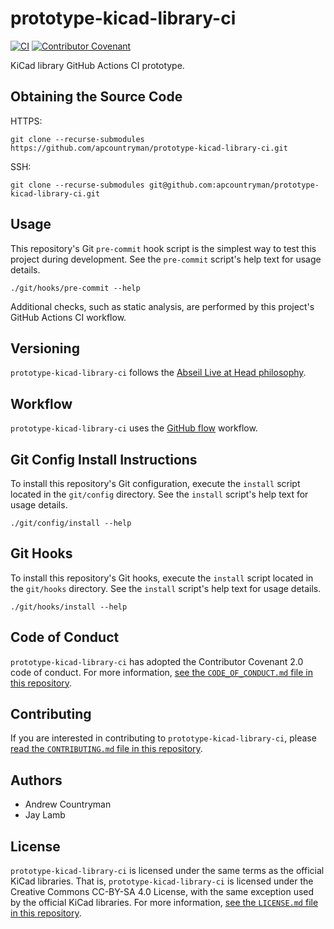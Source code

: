 # prototype-kicad-library-ci
[![CI](https://github.com/apcountryman/prototype-kicad-library-ci/actions/workflows/ci.yml/badge.svg)](https://github.com/apcountryman/prototype-kicad-library-ci/actions/workflows/ci.yml)
[![Contributor Covenant](https://img.shields.io/badge/Contributor%20Covenant-2.0-4baaaa.svg)](CODE_OF_CONDUCT.md)

KiCad library GitHub Actions CI prototype.

## Obtaining the Source Code
HTTPS:
```shell
git clone --recurse-submodules https://github.com/apcountryman/prototype-kicad-library-ci.git
```
SSH:
```shell
git clone --recurse-submodules git@github.com:apcountryman/prototype-kicad-library-ci.git
```

## Usage
This repository's Git `pre-commit` hook script is the simplest way to test this project
during development.
See the `pre-commit` script's help text for usage details.
```shell
./git/hooks/pre-commit --help
```

Additional checks, such as static analysis, are performed by this project's GitHub Actions
CI workflow.

## Versioning
`prototype-kicad-library-ci` follows the [Abseil Live at Head
philosophy](https://abseil.io/about/philosophy).

## Workflow
`prototype-kicad-library-ci` uses the [GitHub
flow](https://guides.github.com/introduction/flow/) workflow.

## Git Config Install Instructions
To install this repository's Git configuration, execute the `install` script located in the
`git/config` directory.
See the `install` script's help text for usage details.
```shell
./git/config/install --help
```

## Git Hooks
To install this repository's Git hooks, execute the `install` script located in the
`git/hooks` directory.
See the `install` script's help text for usage details.
```shell
./git/hooks/install --help
```

## Code of Conduct
`prototype-kicad-library-ci` has adopted the Contributor Covenant 2.0 code of conduct.
For more information, [see the `CODE_OF_CONDUCT.md` file in this
repository](CODE_OF_CONDUCT.md).

## Contributing
If you are interested in contributing to `prototype-kicad-library-ci`, please [read the
`CONTRIBUTING.md` file in this repository](CONTRIBUTING.md).

## Authors
- Andrew Countryman
- Jay Lamb

## License
`prototype-kicad-library-ci` is licensed under the same terms as the official KiCad
libraries.
That is, `prototype-kicad-library-ci` is licensed under the Creative Commons CC-BY-SA 4.0
License, with the same exception used by the official KiCad libraries.
For more information, [see the `LICENSE.md` file in this repository](LICENSE.md).
